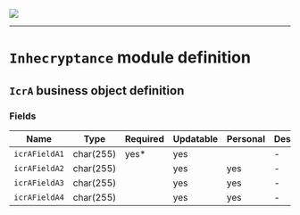 <!--
 ___ _            _ _    _ _    __
/ __(_)_ __  _ __| (_)__(_) |_ /_/
\__ \ | '  \| '_ \ | / _| |  _/ -_)
|___/_|_|_|_| .__/_|_\__|_|\__\___|
            |_| 
-->
![](https://docs.simplicite.io//logos/logo250.png)
* * *

`Inhecryptance` module definition
=================================



`IcrA` business object definition
---------------------------------



### Fields

| Name                                                         | Type                                     | Required | Updatable | Personal | Description                                                                      |
|--------------------------------------------------------------|------------------------------------------|----------|-----------|----------|----------------------------------------------------------------------------------|
| `icrAFieldA1`                                                | char(255)                                | yes*     | yes       |          | -                                                                                |
| `icrAFieldA2`                                                | char(255)                                |          | yes       | yes      | -                                                                                |
| `icrAFieldA3`                                                | char(255)                                |          | yes       | yes      | -                                                                                |
| `icrAFieldA4`                                                | char(255)                                |          | yes       | yes      | -                                                                                |

